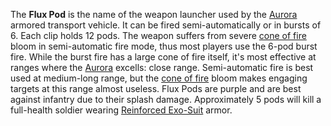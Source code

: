 The **Flux Pod** is the name of the weapon launcher used by the
[Aurora](../vehicles/Aurora.md) armored transport vehicle. It can be fired
semi-automatically or in bursts of 6. Each clip holds 12 pods. The
weapon suffers from severe [cone of fire](../etc/Cone_of_fire.md) bloom
in semi-automatic fire mode, thus most players use the 6-pod burst fire.
While the burst fire has a large cone of fire itself, it's most
effective at ranges where the [Aurora](../vehicles/Aurora.md) excells: close
range. Semi-automatic fire is best used at medium-long range, but the
[cone of fire](../etc/Cone_of_fire.md) bloom makes engaging targets at
this range almost useless. Flux Pods are purple and are best against
infantry due to their splash damage. Approximately 5 pods will kill a
full-health soldier wearing [Reinforced
Exo-Suit](../armor/Reinforced_Exo-Suit.md) armor.

<!--[Category:Game Items](Category:Game_Items.md)-->
